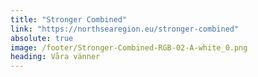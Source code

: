```yaml
---
title: "Stronger Combined"
link: "https://northsearegion.eu/stronger-combined"
absolute: true
image: /footer/Stronger-Combined-RGB-02-A-white_0.png
heading: Våra vänner
---
```

